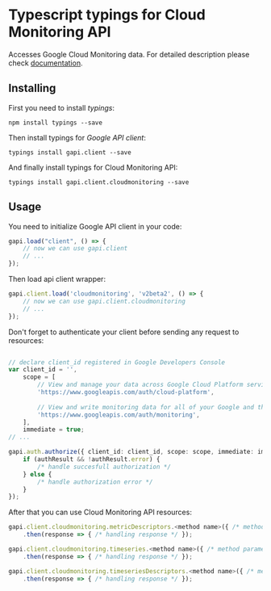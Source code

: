 # Typescript typings for Cloud Monitoring API
Accesses Google Cloud Monitoring data.
For detailed description please check [documentation](https://cloud.google.com/monitoring/v2beta2/).

## Installing

First you need to install *typings*:
```
npm install typings --save 
```

Then install typings for *Google API client*:
```
typings install gapi.client --save 
```

And finally install typings for Cloud Monitoring API:
```
typings install gapi.client.cloudmonitoring --save 
```

## Usage

You need to initialize Google API client in your code:
```typescript
gapi.load("client", () => { 
    // now we can use gapi.client
    // ... 
});
```

Then load api client wrapper:
```typescript
gapi.client.load('cloudmonitoring', 'v2beta2', () => {
    // now we can use gapi.client.cloudmonitoring
    // ... 
});
```

Don't forget to authenticate your client before sending any request to resources:
```typescript

// declare client_id registered in Google Developers Console
var client_id = '',
    scope = [     
        // View and manage your data across Google Cloud Platform services
        'https://www.googleapis.com/auth/cloud-platform',
    
        // View and write monitoring data for all of your Google and third-party Cloud and API projects
        'https://www.googleapis.com/auth/monitoring',
    ],
    immediate = true;
// ...

gapi.auth.authorize({ client_id: client_id, scope: scope, immediate: immediate }, authResult => {
    if (authResult && !authResult.error) {
        /* handle succesfull authorization */
    } else {
        /* handle authorization error */
    }
});            
```

After that you can use Cloud Monitoring API resources:

```typescript
gapi.client.cloudmonitoring.metricDescriptors.<method name>({ /* method parameters */ })
    .then(response => { /* handling response */ });

gapi.client.cloudmonitoring.timeseries.<method name>({ /* method parameters */ })
    .then(response => { /* handling response */ });

gapi.client.cloudmonitoring.timeseriesDescriptors.<method name>({ /* method parameters */ })
    .then(response => { /* handling response */ });
```